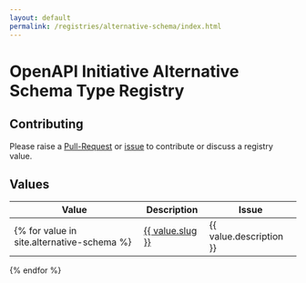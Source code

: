 ```yaml
---
layout: default
permalink: /registries/alternative-schema/index.html
---
```


# OpenAPI Initiative Alternative Schema Type Registry

## Contributing

Please raise a [Pull-Request]() or [issue]() to contribute or discuss a registry value.

## Values

|Value|Description|Issue|
|---|---|---|
{% for value in site.alternative-schema %}| <a href="/registry/alternative-schema/{{ value.slug }}.html">{{ value.slug }}</a> | {{ value.description }} | {{ value.issue }} |
{% endfor %}

